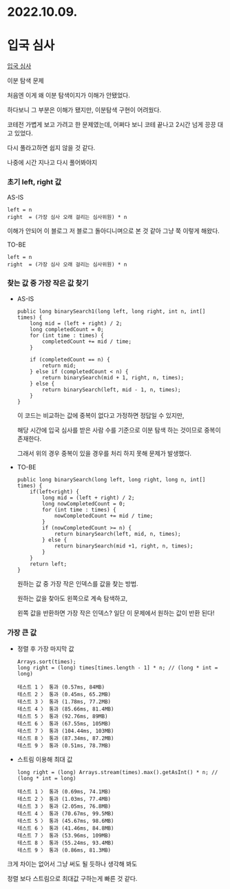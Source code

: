 # 2022.10.09.

# 입국 심사

[입국 심사](https://school.programmers.co.kr/learn/courses/30/lessons/43238#)

이분 탐색 문제

처음엔 이게 왜 이분 탐색이지가 이해가 안됐었다.

하다보니 그 부분은 이해가 됐지만, 이분탐색 구현이 어려웠다.

코테전 가볍게 보고 가려고 한 문제였는데, 어쩌다 보니 코테 끝나고 2시간 넘게 끙끙 대고 있었다.

다시 풀라고하면 쉽지 않을 것 같다.

나중에 시간 지나고 다시 풀어봐야지

### 초기 left, right 값

AS-IS

```
left = n
right  = (가장 심사 오래 걸리는 심사위원) * n
```

이해가 안되어 이 블로그 저 블로그 돌아디니며으로 본 것 같아 그냥 쭉 이렇게 해왔다.

TO-BE

```
left = n
right  = (가장 심사 오래 걸리는 심사위원) * n
```

### 찾는 값 중 가장 작은 값 찾기

* AS-IS

    ```
    public long binarySearch1(long left, long right, int n, int[] times) {
        long mid = (left + right) / 2;
        long completedCount = 0;
        for (int time : times) {
            completedCount += mid / time;
        }
    
        if (completedCount == n) {
            return mid;
        } else if (completedCount < n) {
            return binarySearch(mid + 1, right, n, times);
        } else {
            return binarySearch(left, mid - 1, n, times);
        }
    }
    ```

  이 코드는 비교하는 값에 중복이 없다고 가정하면 정답일 수 있지만,

  해당 시간에 입국 심사를 받은 사람 수를 기준으로 이분 탐색 하는 것이므로 중복이 존재한다.

  그래서 위의 경우 중복이 있을 경우를 처리 하지 못해 문제가 발생했다.


* TO-BE

    ```
    public long binarySearch(long left, long right, long n, int[] times) {
        if(left<right) {
            long mid = (left + right) / 2;
            long nowCompletedCount = 0;
            for (int time : times) {
                nowCompletedCount += mid / time;
            }
            if (nowCompletedCount >= n) {
                return binarySearch(left, mid, n, times);
            } else {
                return binarySearch(mid +1, right, n, times);
            }
        }
        return left;
    }
    ```

  원하는 값 중 가장 작은 인덱스를 값을 찾는 방법.

  원하는 값을 찾아도 왼쪽으로 계속 탐색하고,

  왼쪽 값을 반환하면 가장 작은 인덱스? 일단 이 문제에서 원하는 값이 반환 된다!

### 가장 큰 값

* 정렬 후 가장 마지막 값

  ```
  Arrays.sort(times);
  long right = (long) times[times.length - 1] * n; // (long * int = long)
  
  테스트 1 〉 통과 (0.57ms, 84MB)
  테스트 2 〉 통과 (0.45ms, 65.2MB)
  테스트 3 〉 통과 (1.78ms, 77.2MB)
  테스트 4 〉 통과 (85.66ms, 81.4MB)
  테스트 5 〉 통과 (92.76ms, 89MB)
  테스트 6 〉 통과 (67.55ms, 105MB)
  테스트 7 〉 통과 (104.44ms, 103MB)
  테스트 8 〉 통과 (87.34ms, 87.2MB)
  테스트 9 〉 통과 (0.51ms, 78.7MB)
  ```

* 스트림 이용해 최대 값

  ```
  long right = (long) Arrays.stream(times).max().getAsInt() * n; // (long * int = long)
  
  테스트 1 〉 통과 (0.69ms, 74.1MB)
  테스트 2 〉 통과 (1.03ms, 77.4MB)
  테스트 3 〉 통과 (2.05ms, 76.8MB)
  테스트 4 〉 통과 (70.67ms, 99.5MB)
  테스트 5 〉 통과 (45.67ms, 98.6MB)
  테스트 6 〉 통과 (41.46ms, 84.8MB)
  테스트 7 〉 통과 (53.96ms, 109MB)
  테스트 8 〉 통과 (55.24ms, 93.4MB)
  테스트 9 〉 통과 (0.86ms, 81.3MB)
  ```

크게 차이는 없어서 그냥 써도 될 듯하나 생각해 봐도

정렬 보다 스트림으로 최대값 구하는게 빠른 것 같다.

